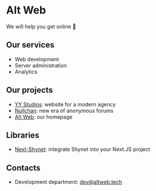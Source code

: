 # Alt Web

We will help you get online 🚀

## Our services
- Web development
- Server administration
- Analytics

## Our projects
- [YY Studios](https://github.com/alt-web/yy): website for a modern agency
- [Nullchan](https://github.com/alt-web/nullchan): new era of anonymous forums
- [Alt Web](https://github.com/alt-web/altweb): our homepage

## Libraries
- [Next-Shynet](https://github.com/alt-web/next-shynet): integrate Shynet into your Next.JS project

## Contacts
- Development department: [dev@altweb.tech](mailto:dev@altweb.tech)
